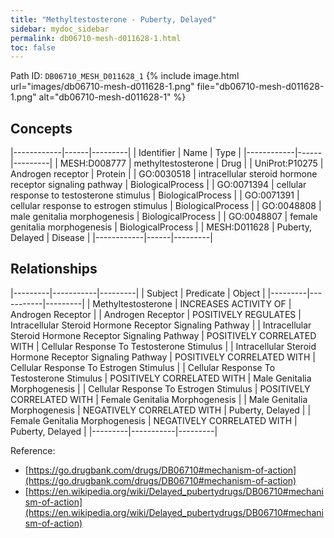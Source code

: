 ```yaml
---
title: "Methyltestosterone - Puberty, Delayed"
sidebar: mydoc_sidebar
permalink: db06710-mesh-d011628-1.html
toc: false 
---
```



Path ID: `DB06710_MESH_D011628_1`
{% include image.html url="images/db06710-mesh-d011628-1.png" file="db06710-mesh-d011628-1.png" alt="db06710-mesh-d011628-1" %}

## Concepts

|------------|------|---------|
| Identifier | Name | Type    |
|------------|------|---------|
| MESH:D008777 | methyltestosterone | Drug |
| UniProt:P10275 | Androgen receptor | Protein |
| GO:0030518 | intracellular steroid hormone receptor signaling pathway | BiologicalProcess |
| GO:0071394 | cellular response to testosterone stimulus | BiologicalProcess |
| GO:0071391 | cellular response to estrogen stimulus | BiologicalProcess |
| GO:0048808 | male genitalia morphogenesis | BiologicalProcess |
| GO:0048807 | female genitalia morphogenesis | BiologicalProcess |
| MESH:D011628 | Puberty, Delayed | Disease |
|------------|------|---------|

## Relationships

|---------|-----------|---------|
| Subject | Predicate | Object  |
|---------|-----------|---------|
| Methyltestosterone | INCREASES ACTIVITY OF | Androgen Receptor |
| Androgen Receptor | POSITIVELY REGULATES | Intracellular Steroid Hormone Receptor Signaling Pathway |
| Intracellular Steroid Hormone Receptor Signaling Pathway | POSITIVELY CORRELATED WITH | Cellular Response To Testosterone Stimulus |
| Intracellular Steroid Hormone Receptor Signaling Pathway | POSITIVELY CORRELATED WITH | Cellular Response To Estrogen Stimulus |
| Cellular Response To Testosterone Stimulus | POSITIVELY CORRELATED WITH | Male Genitalia Morphogenesis |
| Cellular Response To Estrogen Stimulus | POSITIVELY CORRELATED WITH | Female Genitalia Morphogenesis |
| Male Genitalia Morphogenesis | NEGATIVELY CORRELATED WITH | Puberty, Delayed |
| Female Genitalia Morphogenesis | NEGATIVELY CORRELATED WITH | Puberty, Delayed |
|---------|-----------|---------|

Reference: 
  - [https://go.drugbank.com/drugs/DB06710#mechanism-of-action](https://go.drugbank.com/drugs/DB06710#mechanism-of-action)
  - [https://en.wikipedia.org/wiki/Delayed_pubertydrugs/DB06710#mechanism-of-action](https://en.wikipedia.org/wiki/Delayed_pubertydrugs/DB06710#mechanism-of-action)

